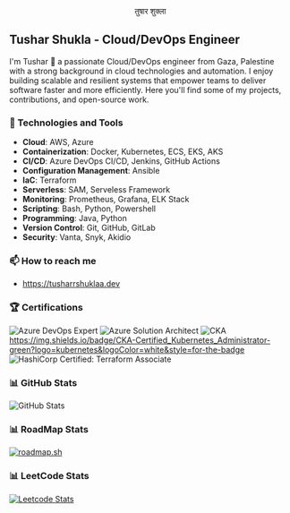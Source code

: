 <p align="center">तुषार शुक्ला
</p>

## Tushar Shukla - Cloud/DevOps Engineer

I'm Tushar 👋 a passionate Cloud/DevOps engineer from Gaza, Palestine with a strong background in cloud technologies and automation. I enjoy building scalable and resilient systems that empower teams to deliver software faster and more efficiently. Here you'll find some of my projects, contributions, and open-source work.

### 🔧 Technologies and Tools

- **Cloud**: AWS, Azure
- **Containerization**: Docker, Kubernetes, ECS, EKS, AKS
- **CI/CD**: Azure DevOps CI/CD, Jenkins, GitHub Actions
- **Configuration Management**: Ansible
- **IaC**: Terraform
- **Serverless**: SAM, Serveless Framework
- **Monitoring**: Prometheus, Grafana, ELK Stack
- **Scripting**: Bash, Python, Powershell
- **Programming**: Java, Python
- **Version Control**: Git, GitHub, GitLab
- **Security**: Vanta, Snyk, Akidio

### 📫 How to reach me

- https://tusharrshuklaa.dev

### 🏆 Certifications

![Azure DevOps Expert](https://img.shields.io/badge/Azure_DevOps-Expert-blue?logo=azuredevops)
![Azure Solution Architect](https://img.shields.io/badge/Azure-Solution_Architect-blue?logo=azure&logoColor=white)
![CKA](https://img.shields.io/badge/CKA-Certified_Kubernetes_Administrator-blue?logo=kubernetes&logoColor=white)
https://img.shields.io/badge/CKA-Certified_Kubernetes_Administrator-green?logo=kubernetes&logoColor=white&style=for-the-badge
![HashiCorp Certified: Terraform Associate](https://img.shields.io/badge/HashiCorp%20Certified-Terraform%20Associate-486C8D?style=for-the-badge)

### 📊 GitHub Stats

![GitHub Stats](https://github-readme-stats.vercel.app/api?username=mhmdio&show_icons=true&theme=radical)

### 📊 RoadMap Stats

[![roadmap.sh](https://api.roadmap.sh/v1-badge/tall/645cbf295e197f85a2c3a804?variant=dark)](https://roadmap.sh)

### 📊 LeetCode Stats
[![Leetcode Stats](https://leetcard.jacoblin.cool/mhmdio)](https://leetcode.com/mhmdio)
